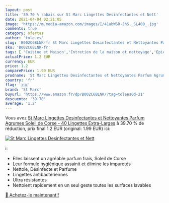```yaml
---
layout: post
title: '39.70 % rabais sur St Marc Lingettes Desinfectantes et Nett'
date: 2021-04-04 02:21:05
image: 'https://m.media-amazon.com/images/I/41ubWSR-JhS._SL400_.jpg'
comments: true
category: ofertas
author: 'tole.es'
slug: 'B002C6BLNK-fr St Marc Lingettes Desinfectantes et Nettoyantes Parfum...'
sku: 'B002C6BLNK-fr'
tags: [ 'Cuisine et Maison','Entretien de la maison et nettoyage','Epicerie','Produits dentretien','Produits et accessoires de nettoyage','st marc','Épicerie', ]
actualPrice: 1.2 EUR
currency: EUR
price: 1.2
comparePrice: 1.99 EUR
prodname: 'St Marc Lingettes Desinfectantes et Nettoyantes Parfum Agrumes Soleil de Corse - 40 Lingettes Extra-Larges'
country: 'fr'
flag: '🇫🇷'
brand: 'St Marc'
buyurl: 'https://www.amazon.fr/dp/B002C6BLNK/?tag=tolees0d-21'
descuento: '39.70'
average: '1.2'
---
```


Vous avez [St Marc Lingettes Desinfectantes et Nettoyantes Parfum Agrumes Soleil de Corse - 40 Lingettes Extra-Larges](https://www.amazon.fr/dp/B002C6BLNK/?tag=tolees0d-21)  à  39.70 % de réduction, prix final  1.2 EUR (original: 1.99 EUR) ici:

[![St Marc Lingettes Desinfectantes et Nett](https://m.media-amazon.com/images/I/41ubWSR-JhS._SL400_.jpg)](https://www.amazon.fr/dp/B002C6BLNK/?tag=tolees0d-21)

ℹ️:

- Elles laissent un agréable parfum frais, Soleil de Corse
- Leur formule hygiénique assainit et élimine les impuretés
- Nettoie, Désinfecte et Parfume
- Lingettes antibactériennes
- Ultra résistantes
- Nettoient rapidement en un seul geste toutes les surfaces lavables

[🛒 Achetez-le maintenant!!](https://www.amazon.fr/dp/B002C6BLNK/?tag=tolees0d-21)
